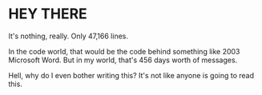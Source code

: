 # HEY THERE
It's nothing, really.  Only 47,166 lines. 

In the code world, that would be the code behind something like 2003 Microsoft Word. But in my world, that's 456 days worth of messages.


Hell, why do I even bother writing this? It's not like anyone is going to read this. 